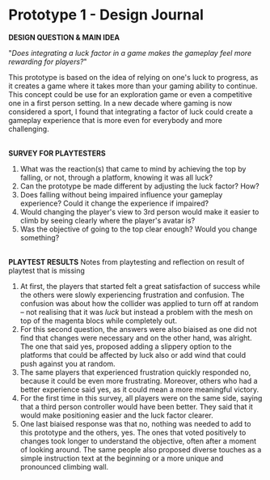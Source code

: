 # Prototype 1 - Design Journal

**DESIGN QUESTION & MAIN IDEA**

"*Does integrating a luck factor in a game makes the gameplay feel more rewarding for players?*"

This prototype is based on the idea of relying on one's luck to progress, as it creates a game where it takes more than your gaming ability to continue. This concept could be use for an exploration game or even a competitive one in a first person setting. In a new decade where gaming is now considered a sport, I found that integrating a factor of luck could create a gameplay experience that is more even for everybody and more challenging.

\
**SURVEY FOR PLAYTESTERS**

1. What was the reaction(s) that came to mind by achieving the top by falling, or not, through a platform, knowing it was all luck?
2. Can the prototype be made different by adjusting the luck factor? How?
3. Does falling without being impaired influence your gameplay experience? Could it change the experience if impaired?
4. Would changing the player's view to 3rd person would make it easier to climb by seeing clearly where the player's avatar is?
5. Was the objective of going to the top clear enough? Would you change something?

\
**PLAYTEST RESULTS**
Notes from playtesting and reflection on result of playtest that is missing

1. At first, the players that started felt a great satisfaction of success while the others were slowly experiencing frustration and confusion. The confusion was about how the collider was applied to turn off at random – not realising that it was *luck* but instead a problem with the mesh on top of the magenta blocs while completely out.
2. For this second question, the answers were also biaised as one did not find that changes were necessary and on the other hand, was alright. The one that said yes, proposed adding a slippery option to the platforms that could be affected by luck also or add wind that could push against you at random.
3. The same players that experienced frustration quickly responded no, because it could be even more frustrating. Moreover, others who had a better experience said yes, as it could mean a more meaningful victory.
4. For the first time in this survey, all players were on the same side, saying that a third person controller would have been better. They said that it would make positioning easier and the luck factor clearer.
5. One last biaised response was that no, nothing was needed to add to this prototype and the others, yes. The ones that voted positively to changes took longer to understand the objective, often after a moment of looking around. The same people also proposed diverse touches as a simple instruction text at the beginning or a more unique and pronounced climbing wall.
